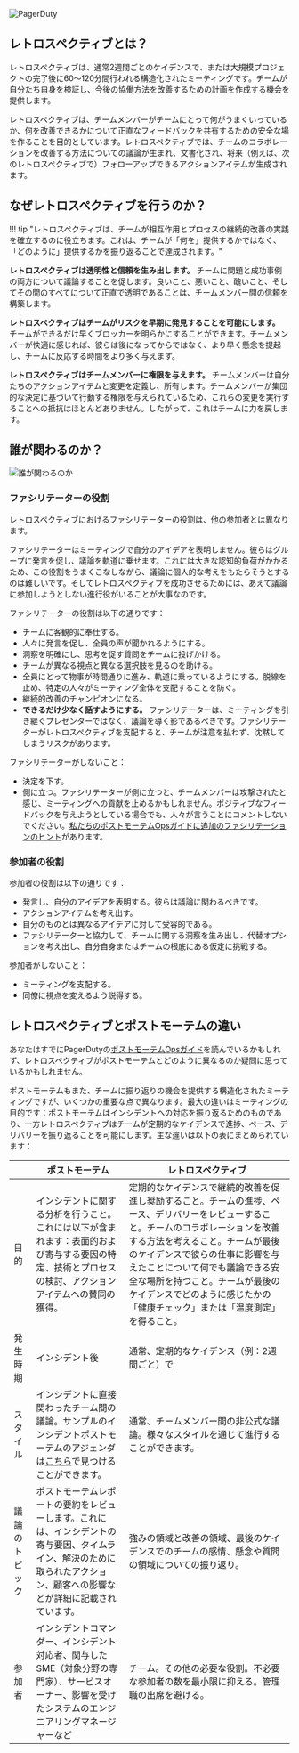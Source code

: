 ![PagerDuty](/assets/images/headers/Retros-GettingStarted.png)

## レトロスペクティブとは？
レトロスペクティブは、通常2週間ごとのケイデンスで、または大規模プロジェクトの完了後に60〜120分間行われる構造化されたミーティングです。チームが自分たち自身を検証し、今後の協働方法を改善するための計画を作成する機会を提供します。

レトロスペクティブは、チームメンバーがチームにとって何がうまくいっているか、何を改善できるかについて正直なフィードバックを共有するための安全な場を作ることを目的としています。レトロスペクティブでは、チームのコラボレーションを改善する方法についての議論が生まれ、文書化され、将来（例えば、次のレトロスペクティブで）フォローアップできるアクションアイテムが生成されます。

## なぜレトロスペクティブを行うのか？

!!! tip "レトロスペクティブは、チームが相互作用とプロセスの継続的改善の実践を確立するのに役立ちます。これは、チームが「何を」提供するかではなく、「どのように」提供するかを振り返ることで達成されます。"

**レトロスペクティブは透明性と信頼を生み出します。** チームに問題と成功事例の両方について議論することを促します。良いこと、悪いこと、醜いこと、そしてその間のすべてについて正直で透明であることは、チームメンバー間の信頼を構築します。

**レトロスペクティブはチームがリスクを早期に発見することを可能にします。** チームができるだけ早くブロッカーを明らかにすることができます。チームメンバーが快適に感じれば、彼らは後になってからではなく、より早く懸念を提起し、チームに反応する時間をより多く与えます。

**レトロスペクティブはチームメンバーに権限を与えます。** チームメンバーは自分たちのアクションアイテムと変更を定義し、所有します。チームメンバーが集団的な決定に基づいて行動する権限を与えられているため、これらの変更を実行することへの抵抗はほとんどありません。したがって、これはチームに力を戻します。

## 誰が関わるのか？

![誰が関わるのか](/assets/images/whos_involved_in_a_retro.png)

### ファシリテーターの役割
レトロスペクティブにおけるファシリテーターの役割は、他の参加者とは異なります。

ファシリテーターはミーティングで自分のアイデアを表明しません。彼らはグループに発言を促し、議論を軌道に乗せます。これには大きな認知的負荷がかかるため、この役割をうまくこなしながら、議論に個人的な考えをもたらそうとするのは難しいです。そしてレトロスペクティブを成功させるためには、あえて議論に参加しようとしない進行役がいることが大事なのです。

ファシリテーターの役割は以下の通りです：

- チームに客観的に奉仕する。
- 人々に発言を促し、全員の声が聞かれるようにする。
- 洞察を明確にし、思考を促す質問をチームに投げかける。
- チームが異なる視点と異なる選択肢を見るのを助ける。
- 全員にとって物事が時間通りに進み、軌道に乗っているようにする。脱線を止め、特定の人々がミーティング全体を支配することを防ぐ。
- 継続的改善のチャンピオンになる。
- **できるだけ少なく話すようにする。** ファシリテーターは、ミーティングを引き継ぐプレゼンターではなく、議論を導く影であるべきです。ファシリテーターがレトロスペクティブを支配すると、チームが注意を払わず、沈黙してしまうリスクがあります。

ファシリテーターがしないこと：

- 決定を下す。
- 側に立つ。ファシリテーターが側に立つと、チームメンバーは攻撃されたと感じ、ミーティングへの貢献を止めるかもしれません。ポジティブなフィードバックを与えようとしている場合でも、人々が言うことにコメントしないでください。[私たちのポストモーテムOpsガイドに追加のファシリテーションのヒント](https://postmortems.pagerduty.com/meeting/#facilitation-tips)があります。

### 参加者の役割
参加者の役割は以下の通りです：

- 発言し、自分のアイデアを表明する。彼らは議論に関わるべきです。
- アクションアイテムを考え出す。
- 自分のものとは異なるアイデアに対して受容的である。
- ファシリテーターと協力して、チームに関する洞察を生み出し、代替オプションを考え出し、自分自身またはチームの根底にある仮定に挑戦する。

参加者がしないこと：

- ミーティングを支配する。
- 同僚に視点を変えるよう説得する。

## レトロスペクティブとポストモーテムの違い
あなたはすでにPagerDutyの[ポストモーテムOpsガイド](https://postmortems.pagerduty.com/)を読んでいるかもしれず、レトロスペクティブがポストモーテムとどのように異なるのか疑問に思っているかもしれません。

ポストモーテムもまた、チームに振り返りの機会を提供する構造化されたミーティングですが、いくつかの重要な点で異なります。最大の違いはミーティングの目的です：ポストモーテムはインシデントへの対応を振り返るためのものであり、一方レトロスペクティブはチームが定期的なケイデンスで進捗、ペース、デリバリーを振り返ることを可能にします。主な違いは以下の表にまとめられています：

| | ポストモーテム | レトロスペクティブ |
|---|---|---|
| 目的 | インシデントに関する分析を行うこと。これには以下が含まれます：表面的および寄与する要因の特定、技術とプロセスの検討、アクションアイテムへの賛同の獲得。 | 定期的なケイデンスで継続的改善を促進し奨励すること。チームの進捗、ペース、デリバリーをレビューすること。チームのコラボレーションを改善する方法を考えること。チームが最後のケイデンスで彼らの仕事に影響を与えたことについて何でも議論できる安全な場所を持つこと。チームが最後のケイデンスでどのように感じたかの「健康チェック」または「温度測定」を得ること。 |
| 発生時期 | インシデント後 | 通常、定期的なケイデンス（例：2週間ごと）で |
| スタイル | インシデントに直接関わったチーム間の議論。サンプルのインシデントポストモーテムのアジェンダは[こちら](https://postmortems.pagerduty.com/meeting/#agenda)で見つけることができます。| 通常、チームメンバー間の非公式な議論。様々なスタイルを通じて進行することができます。 |
| 議論のトピック | ポストモーテムレポートの要約をレビューします。これには、インシデントの寄与要因、タイムライン、解決のために取られたアクション、顧客への影響などが詳細に記載されています。 | 強みの領域と改善の領域、最後のケイデンスでのチームの感情、懸念や質問の領域についての振り返り。 |
| 参加者 | インシデントコマンダー、インシデント対応者、関与したSME（対象分野の専門家）、サービスオーナー、影響を受けたシステムのエンジニアリングマネージャーなど | チーム。その他の必要な役割。不必要な参加者の数を最小限に抑える。管理職の出席を避ける。 |
